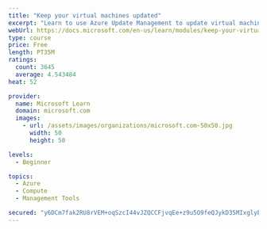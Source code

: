 ```yaml
---
title: "Keep your virtual machines updated"
excerpt: "Learn to use Azure Update Management to update virtual machines, verify agent connectivity, and use Azure Log Analytics in your cloud environment."
webUrl: https://docs.microsoft.com/en-us/learn/modules/keep-your-virtual-machines-updated/
type: course
price: Free
length: PT35M
ratings:
  count: 3645
  average: 4.543484
heat: 52

provider:
  name: Microsoft Learn
  domain: microsoft.com
  images:
    - url: /assets/images/organizations/microsoft.com-50x50.jpg
      width: 50
      height: 50

levels:
  - Beginner

topics:
  - Azure
  - Compute
  - Management Tools

secured: "y6DCm7fak2RU8rVEM+oqSzcI44vJZQCCFjvqEe+z9u5O9feQJykD35MIxglyExutj8NWMOGyxO8+Ij2UANu8wMqBninTL/FgYtlC2g2BwRbq2baM2XFbu44TURaw4zL3T71WMtg+rlpUIKph3ZFdDJlzqkRR3FHGcfSKQ7CxIT0h32iDpvENl8aXUBrAcyRR+pFVOC5t7kIjPWUZ8j5yKaIjP6v0TJFNW1Zn998F/voE1FQSRfkKV3rXz48mgi9ujDhHo1WRjSKZI400RIgnRhbV75vXv6j+2JRcsRpF9SvsWeDMNpdBXvHY5bs2rhJ8C8i2r0DTQDmJX4ec8PqN+LsPlknsBTSCeMuTpQuvf1wLt49YTSllc1dOJnitXZuVXc0/MsfMj41pwGrYoGK8fYIvHZ2k4OoqywyFgLSw7P8=;cXqd/BvBIlgFgrQ9RcpPlg=="
---
```


